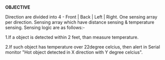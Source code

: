**OBJECTIVE**

Direction are divided into 4 - Front | Back | Left | Right. One sensing array per direction.
Sensing array which have distance sensing & temperature sensing.
Sensing logic are as follows:-

1.If a object is detected within 2 feet, than measure temperature.

2.If such object has temperature over 22degree celcius, then alert in Serial monitor "Hot object detected in X direction with Y degree celcius".

